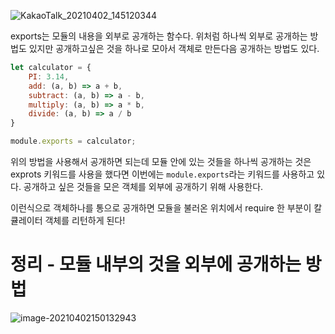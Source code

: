  ![KakaoTalk_20210402_145120344](C:\Users\codeline\Desktop\KakaoTalk_20210402_145120344.jpg)

exports는 모듈의 내용을 외부로 공개하는 함수다. 위처럼 하나씩 외부로 공개하는 방법도 있지만 공개하고싶은 것을 하나로 모아서 객체로 만든다음 공개하는 방법도 있다.

```javascript
let calculator = {
    PI: 3.14,
    add: (a, b) => a + b,
    subtract: (a, b) => a - b,
    multiply: (a, b) => a * b,
    divide: (a, b) => a / b
}

module.exports = calculator;
```

위의 방법을 사용해서 공개하면 되는데 모듈 안에  있는 것들을 하나씩 공개하는 것은 exprots 키워드를 사용을 했다면 이번에는 `module.exports`라는 키워드를 사용하고 있다. 공개하고 싶은 것들을 모은 객체를 외부에 공개하기 위해 사용한다.

이런식으로 객체하나를 통으로 공개하면 모듈을 불러온 위치에서 require 한 부분이 칼큘레이터 객체를 리턴하게 된다!



# 정리 - 모듈 내부의 것을 외부에 공개하는 방법

![image-20210402150132943](C:\Users\codeline\AppData\Roaming\Typora\typora-user-images\image-20210402150132943.png)